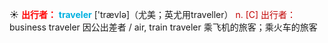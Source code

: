 ☀ <font color="red">**出行者：**</font>
<font color="sky blue">**traveler**</font> ['trævlə]（尤美；英尤用traveller）
<font color="#c00000">n. [C] 出行者：</font>business traveler 因公出差者 / air, train traveler 乘飞机的旅客；乘火车的旅客

